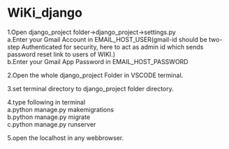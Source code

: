 # WiKi_django

1.Open django_project folder->django_project->settings.py  <br/>
	a.Enter your Gmail Account in EMAIL_HOST_USER(gmail-id should be two-step Authenticated for security, here to act as admin id which sends password reset link to users of WIKI.) <br/>
	b.Enter your Gmail App Password in EMAIL_HOST_PASSWORD
	
2.Open the whole django_project Folder in VSCODE terminal.

3.set terminal directory to django_project folder directory.

4.type following in terminal <br/>
	a.python manage.py makemigrations <br/>
	b.python manage.py migrate <br/>
	c.python manage.py runserver <br/>
	
5.open the localhost in any webbrowser.


